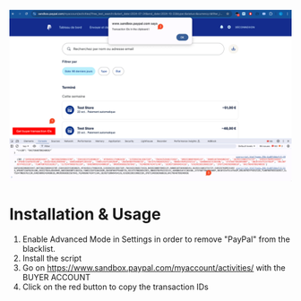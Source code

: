 ![tampermonkey](./screenshots/tampermonkey.png)

# Installation & Usage
1. Enable Advanced Mode in Settings in order to remove "PayPal" from the blacklist.
2. Install the script
3. Go on https://www.sandbox.paypal.com/myaccount/activities/ with the BUYER ACCOUNT
4. Click on the red button to copy the transaction IDs